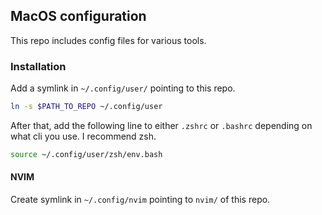 ## MacOS configuration
This repo includes config files for various tools.

### Installation
Add a symlink in `~/.config/user/` pointing to this repo.

```bash
ln -s $PATH_TO_REPO ~/.config/user
```

After that, add the following line to either `.zshrc` or `.bashrc` depending on what cli you use. I recommend zsh.
```bash
source ~/.config/user/zsh/env.bash
```

#### NVIM
Create symlink in `~/.config/nvim` pointing to `nvim/` of this repo.
